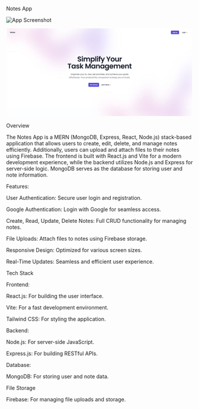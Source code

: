Notes App

![App Screenshot]([assets/front-page.jpg](https://github.com/jherome-dev/notes-app/blob/master/assets/front-page.JPG?raw=true))


<p align="center">
  <img src="assets/front-page.JPG" alt="App Screenshot" width="500"/>
</p>



Overview

The Notes App is a MERN (MongoDB, Express, React, Node.js) stack-based application that allows users to create, edit, delete, and manage notes efficiently. Additionally, users can upload and attach files to their notes using Firebase. The frontend is built with React.js and Vite for a modern development experience, while the backend utilizes Node.js and Express for server-side logic. MongoDB serves as the database for storing user and note information.


Features:

User Authentication: Secure user login and registration.

Google Authentication: Login with Google for seamless access.

Create, Read, Update, Delete Notes: Full CRUD functionality for managing notes.

File Uploads: Attach files to notes using Firebase storage.

Responsive Design: Optimized for various screen sizes.

Real-Time Updates: Seamless and efficient user experience.



Tech Stack


Frontend:

React.js: For building the user interface.

Vite: For a fast development environment.

Tailwind CSS: For styling the application.


Backend:

Node.js: For server-side JavaScript.

Express.js: For building RESTful APIs.


Database:

MongoDB: For storing user and note data.


File Storage

Firebase: For managing file uploads and storage.
